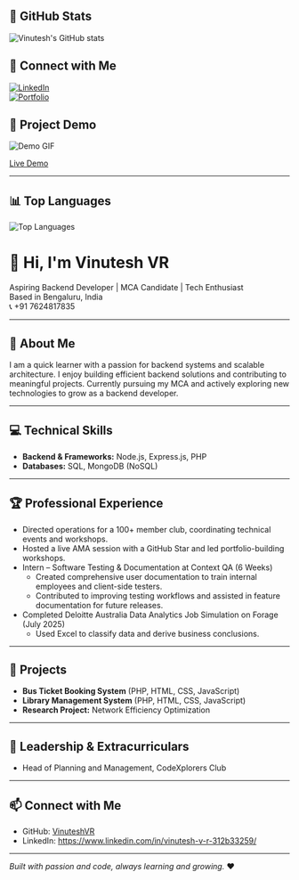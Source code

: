## 🚀 GitHub Stats

![Vinutesh's GitHub stats](https://github-readme-stats.vercel.app/api?username=VinuteshVR&show_icons=true&theme=radical)

## 🔗 Connect with Me

[![LinkedIn](https://img.shields.io/badge/LinkedIn-Vinutesh-blue?style=for-the-badge&logo=linkedin)](https://linkedin.com/in/your-linkedin-profile)  
[![Portfolio](https://img.shields.io/badge/Portfolio-Visit-green?style=for-the-badge&logo=googlesite)](https://yourwebsite.com)

## 🎥 Project Demo

![Demo GIF](https://media.giphy.com/media/your-demo-url.gif)

[Live Demo](https://your-live-demo-link.com)

---

## 📊 Top Languages

![Top Languages](https://github-readme-stats.vercel.app/api/top-langs/?username=VinuteshVR&layout=compact&theme=radical)


# 👋 Hi, I'm Vinutesh VR

Aspiring Backend Developer | MCA Candidate | Tech Enthusiast  
Based in Bengaluru, India  
📞 +91 7624817835  

---

## 🚀 About Me

I am a quick learner with a passion for backend systems and scalable architecture. I enjoy building efficient backend solutions and contributing to meaningful projects. Currently pursuing my MCA and actively exploring new technologies to grow as a backend developer.

---

## 💻 Technical Skills

- **Backend & Frameworks:** Node.js, Express.js, PHP  
- **Databases:** SQL, MongoDB (NoSQL)  

---

## 🏆 Professional Experience

- Directed operations for a 100+ member club, coordinating technical events and workshops.  
- Hosted a live AMA session with a GitHub Star and led portfolio-building workshops.  
- Intern – Software Testing & Documentation at Context QA (6 Weeks)  
  - Created comprehensive user documentation to train internal employees and client-side testers.  
  - Contributed to improving testing workflows and assisted in feature documentation for future releases.  
- Completed Deloitte Australia Data Analytics Job Simulation on Forage (July 2025)  
  - Used Excel to classify data and derive business conclusions.

---

## 📂 Projects

- **Bus Ticket Booking System** (PHP, HTML, CSS, JavaScript)  
- **Library Management System** (PHP, HTML, CSS, JavaScript)  
- **Research Project:** Network Efficiency Optimization  

---

## 🌟 Leadership & Extracurriculars

- Head of Planning and Management, CodeXplorers Club  

---

## 📫 Connect with Me

- GitHub: [VinuteshVR](https://github.com/VinuteshVR)  
- LinkedIn: https://www.linkedin.com/in/vinutesh-v-r-312b33259/  

---

*Built with passion and code, always learning and growing.* ❤️

